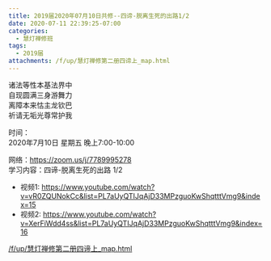 ```yaml
---
title: 2019届2020年07月10日共修--四谛-脱离生死的出路1/2
date: 2020-07-11 22:39:25-07:00
categories:
  - 慧灯禅修班
tags:
  - 2019届
attachments: /f/up/慧灯禅修第二册四谛上_map.html
---
```

诸法等性本基法界中  
自现圆满三身游舞力  
离障本来怙主龙钦巴  
祈请无垢光尊常护我  

时间：  
2020年7月10日 星期五 晚上7:00-10:00  

网络：<https://zoom.us/j/7789995278>                             
学习内容：四谛-脱离生死的出路 1/2                       
- 视频1: <https://www.youtube.com/watch?v=vR0ZQUNokCc&list=PL7aUyQTIJqAjD33MPzguoKwShqtttVmg9&index=15>           
- 视频2:  <https://www.youtube.com/watch?v=XerFiWdd4ss&list=PL7aUyQTIJqAjD33MPzguoKwShqtttVmg9&index=16>

[/f/up/慧灯禅修第二册四谛上_map.html](https://hdvblob.blob.core.windows.net/hdv/f/up/慧灯禅修第二册四谛上_map.html)